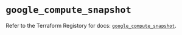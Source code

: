 # `google_compute_snapshot`

Refer to the Terraform Registory for docs: [`google_compute_snapshot`](https://registry.terraform.io/providers/hashicorp/google/4.69.1/docs/resources/compute_snapshot).

